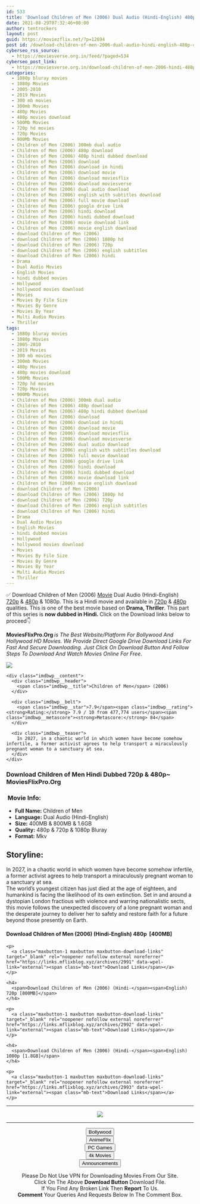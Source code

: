 ```yaml
---
id: 533
title: 'Download Children of Men (2006) Dual Audio (Hindi-English) 480p [400MB] || 720p [800MB] || 1080p [1.6GB]'
date: 2021-08-29T07:32:46+00:00
author: tentrockers
layout: post
guid: https://moviezflix.net/?p=12694
post id: /download-children-of-men-2006-dual-audio-hindi-english-480p-400mb-720p-800mb-1080p-1-6gb/
cyberseo_rss_source:
  - https://moviesverse.org.in/feed/?paged=534
cyberseo_post_link:
  - https://moviesverse.org.in/download-children-of-men-2006-hindi-480p-720p-1080p/
categories:
  - 1080p bluray movies
  - 1080p Movies
  - 2005-2010
  - 2019 Movies
  - 300 mb movies
  - 300mb Movies
  - 480p Movies
  - 480p movies download
  - 500Mb Movies
  - 720p hd movies
  - 720p Movies
  - 900Mb Movies
  - Children of Men (2006) 300mb dual audio
  - Children of Men (2006) 480p download
  - Children of Men (2006) 480p hindi dubbed download
  - Children of Men (2006) download
  - Children of Men (2006) download in hindi
  - Children of Men (2006) download movie
  - Children of Men (2006) download moviesflix
  - Children of Men (2006) download moviesverse
  - Children of Men (2006) dual audio download
  - Children of Men (2006) english with subtitles download
  - Children of Men (2006) full movie download
  - Children of Men (2006) google drive link
  - Children of Men (2006) hindi download
  - Children of Men (2006) hindi dubbed download
  - Children of Men (2006) movie download link
  - Children of Men (2006) movie english download
  - download Children of Men (2006)
  - download Children of Men (2006) 1080p hd
  - download Children of Men (2006) 720p
  - download Children of Men (2006) english subtitles
  - download Children of Men (2006) hindi
  - Drama
  - Dual Audio Movies
  - English Movies
  - hindi dubbed movies
  - Hollywood
  - hollywood movies download
  - Movies
  - Movies By File Size
  - Movies By Genre
  - Movies By Year
  - Multi Audio Movies
  - Thriller
tags:
  - 1080p bluray movies
  - 1080p Movies
  - 2005-2010
  - 2019 Movies
  - 300 mb movies
  - 300mb Movies
  - 480p Movies
  - 480p movies download
  - 500Mb Movies
  - 720p hd movies
  - 720p Movies
  - 900Mb Movies
  - Children of Men (2006) 300mb dual audio
  - Children of Men (2006) 480p download
  - Children of Men (2006) 480p hindi dubbed download
  - Children of Men (2006) download
  - Children of Men (2006) download in hindi
  - Children of Men (2006) download movie
  - Children of Men (2006) download moviesflix
  - Children of Men (2006) download moviesverse
  - Children of Men (2006) dual audio download
  - Children of Men (2006) english with subtitles download
  - Children of Men (2006) full movie download
  - Children of Men (2006) google drive link
  - Children of Men (2006) hindi download
  - Children of Men (2006) hindi dubbed download
  - Children of Men (2006) movie download link
  - Children of Men (2006) movie english download
  - download Children of Men (2006)
  - download Children of Men (2006) 1080p hd
  - download Children of Men (2006) 720p
  - download Children of Men (2006) english subtitles
  - download Children of Men (2006) hindi
  - Drama
  - Dual Audio Movies
  - English Movies
  - hindi dubbed movies
  - Hollywood
  - hollywood movies download
  - Movies
  - Movies By File Size
  - Movies By Genre
  - Movies By Year
  - Multi Audio Movies
  - Thriller
---
```

<div class="thecontent clearfix">
  <p>
    ✅ Download Children of Men (2006) <a href="https://moviesverse.org.in/category/movies/" data-wpel-link="internal">Movie</a> Dual Audio (Hindi-English) <a href="https://moviesverse.org.in/720p-movies/" data-wpel-link="internal">720p</a>&nbsp;&&nbsp;<a href="https://moviesverse.org.in/480p-movies/" data-wpel-link="internal">480p</a> & 1080p. This is a Hindi movie and available in <a href="https://moviesverse.org.in/720p-movies/" data-wpel-link="internal">720p</a>&nbsp;&&nbsp;<a href="https://moviesverse.org.in/480p-movies/" data-wpel-link="internal">480p</a> qualities. This is one of the best movie based on <strong>Drama, Thriller</strong>. This part of this series is <strong>now dubbed in <span>Hindi.&nbsp;</span></strong><span>Click on the Download links below to proceed👇</span>
  </p>
  
  <p>
    <strong><span>MoviesFlixPro.Org&nbsp;</span></strong><em>is The Best Website/Platform For Bollywood And Hollywood HD Movies. We Provide Direct Google Drive Download Links For Fast And Secure Downloading. Just Click On Download Button And Follow Steps To&nbsp;Download And Watch Movies Online For Free.</em>
  </p>
  
  <div class="imdbwp imdbwp--movie dark">
    <div class="imdbwp__thumb">
      <a class="imdbwp__link" target="_blank" title="Children of Men" href="https://www.imdb.com/title/tt0206634/" rel="nofollow external noopener noreferrer" data-wpel-link="external"><img class="imdbwp__img" src="https://m.media-amazon.com/images/M/MV5BMTQ5NTI2NTI4NF5BMl5BanBnXkFtZTcwNjk2NDA2OQ@@._V1_SX300.jpg" /></a>
    </div>
    
    <div class="imdbwp__content">
      <div class="imdbwp__header">
        <span class="imdbwp__title">Children of Men</span> (2006)
      </div>
      
      <div class="imdbwp__belt">
        <span class="imdbwp__star">7.9</span><span class="imdbwp__rating"><strong>Rating:</strong> 7.9 / 10 from 477,774 users</span><span class="imdbwp__metascore"><strong>Metascore:</strong> 84</span>
      </div>
      
      <div class="imdbwp__teaser">
        In 2027, in a chaotic world in which women have become somehow infertile, a former activist agrees to help transport a miraculously pregnant woman to a sanctuary at sea.
      </div>
    </div>
  </div>
  
  <h3>
    <span>Download Children of Men Hindi Dubbed 720p & 480p~ MoviesFlixPro.Org</span>
  </h3>
  
  <h3>
    <span>&nbsp;Movie Info:&nbsp;</span>
  </h3>
  
  <ul>
    <li>
      <strong>Full Name: </strong>Children of Men
    </li>
    <li>
      <strong>Language:</strong> Dual Audio (Hindi-English)
    </li>
    <li>
      <strong>Size:</strong> 400MB & 800MB & 1.6GB
    </li>
    <li>
      <strong>Quality:</strong> 480p & 720p & 1080p Bluray
    </li>
    <li>
      <strong>Format:</strong>&nbsp;Mkv
    </li>
  </ul>
  
  <h2>
    <span>Storyline:</span>
  </h2>
  
  <div class="summary_text">
    In 2027, in a chaotic world in which women have become somehow infertile, a former activist agrees to help transport a miraculously pregnant woman to a sanctuary at sea.
  </div>
  
  <div>
    The world’s youngest citizen has just died at the age of eighteen, and humankind is facing the likelihood of its own extinction. Set in and around a dystopian London fractious with violence and warring nationalistic sects, this movie follows the unexpected discovery of a lone pregnant woman and the desperate journey to deliver her to safety and restore faith for a future beyond those presently on Earth.
  </div>
  
  <div class="inline canwrap">
    <h4>
      <span>Download Children of Men (2006) (Hindi-English) </span><span>480p&nbsp; [400MB]</span>
    </h4>
    
    <p>
      <a class="maxbutton-1 maxbutton maxbutton-download-links" target="_blank" rel="noopener nofollow external noreferrer" href="https://links.mflixblog.xyz/archives/2991" data-wpel-link="external"><span class="mb-text">Download Links</span></a>
    </p>
    
    <h4>
      <span>Download Children of Men (2006) (Hindi-</span><span>English) 720p [800MB]</span>
    </h4>
    
    <p>
      <a class="maxbutton-1 maxbutton maxbutton-download-links" target="_blank" rel="noopener nofollow external noreferrer" href="https://links.mflixblog.xyz/archives/2992" data-wpel-link="external"><span class="mb-text">Download Links</span></a>
    </p>
    
    <h4>
      <span>Download Children of Men (2006) (Hindi-</span><span>English) 1080p [1.8GB]</span>
    </h4>
    
    <p>
      <a class="maxbutton-1 maxbutton maxbutton-download-links" target="_blank" rel="noopener nofollow external noreferrer" href="https://links.mflixblog.xyz/archives/2993" data-wpel-link="external"><span class="mb-text">Download Links</span></a>
    </p>
  </div>
</div>

<center>
  </p> 
  
  <hr />
  
  <p>
    <a href="http://gdrivepro.xyz/join.php" data-wpel-link="external" target="_blank" rel="nofollow external noopener noreferrer"><img src="https://i.imgur.com/FhMdWdW.png" /></a>
  </p>
  
  <hr />
  
  <p>
    <a href="https://dogemovies.xyz" target="_blank" data-wpel-link="external" rel="nofollow external noopener noreferrer"><button class="button button5">Bollywood</button></a><br /> <a href="https://animeflix.in" target="_blank" data-wpel-link="external" rel="nofollow external noopener noreferrer"><button class="button button5">AnimeFlix</button></a><br /> <a href="https://gamesflix.net/" target="_blank" data-wpel-link="external" rel="nofollow external noopener noreferrer"><button class="button button5">PC Games</button></a><br /> <a href="https://uhdmovies.in" target="_blank" data-wpel-link="external" rel="nofollow external noopener noreferrer"><button class="button button5">4k Movies</button></a><br /> <a href="https://moviesverse.org.in/announcements/" target="_blank" data-wpel-link="internal" rel="noopener"><button class="button button5">Announcements</button></a>
  </p>
  
  <div class="alert alert-danger">
    Please Do Not Use VPN for Downloading Movies From Our Site.
  </div>
  
  <div class="alert alert-success">
    Click On The Above <strong>Download Button</strong> Download File.
  </div>
  
  <div class="alert alert-warning">
    If You Find Any Broken Link Then <strong>Report</strong> To Us.
  </div>
  
  <div class="alert alert-info">
    <strong>Comment</strong> Your Queries And Requests Below In The Comment Box.
  </div>
  
  <p>
    </center>
  </p>